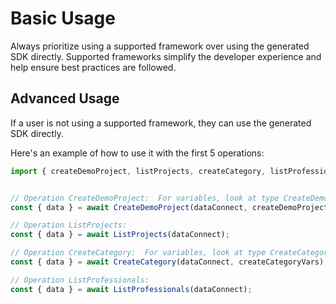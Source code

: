 # Basic Usage

Always prioritize using a supported framework over using the generated SDK
directly. Supported frameworks simplify the developer experience and help ensure
best practices are followed.





## Advanced Usage
If a user is not using a supported framework, they can use the generated SDK directly.

Here's an example of how to use it with the first 5 operations:

```js
import { createDemoProject, listProjects, createCategory, listProfessionals } from '@dataconnect/generated';


// Operation CreateDemoProject:  For variables, look at type CreateDemoProjectVars in ../index.d.ts
const { data } = await CreateDemoProject(dataConnect, createDemoProjectVars);

// Operation ListProjects: 
const { data } = await ListProjects(dataConnect);

// Operation CreateCategory:  For variables, look at type CreateCategoryVars in ../index.d.ts
const { data } = await CreateCategory(dataConnect, createCategoryVars);

// Operation ListProfessionals: 
const { data } = await ListProfessionals(dataConnect);


```